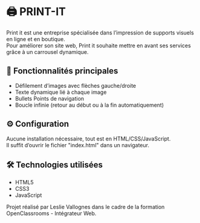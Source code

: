 # 🖨️ PRINT-IT


Print it est une entreprise spécialisée dans l’impression de supports visuels en ligne et en boutique.  
Pour améliorer son site web, Print it souhaite mettre en avant ses services grâce à un carrousel dynamique.

## 🧩 Fonctionnalités principales


- Défilement d’images avec flèches gauche/droite  
- Texte dynamique lié à chaque image  
- Bullets Points de navigation  
- Boucle infinie (retour au début ou à la fin automatiquement)

## ⚙️ Configuration


Aucune installation nécessaire, tout est en HTML/CSS/JavaScript.  
Il suffit d’ouvrir le fichier "index.html" dans un navigateur.

## 🛠️ Technologies utilisées


- HTML5  
- CSS3  
- JavaScript  

Projet réalisé par Leslie Vallognes dans le cadre de la formation OpenClassrooms - Intégrateur Web.